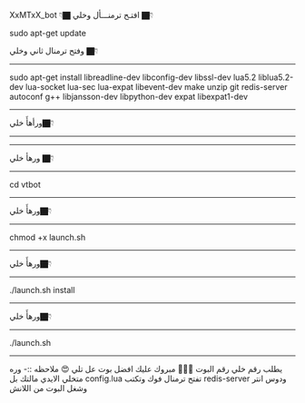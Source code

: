 XxMTxX_bot
👇🏿
 افتـح ترمنـــأل وخلي 👇🏿 

sudo apt-get update 

وفتح ترمنال ثاني وخلي 👇🏿 
************************************************
sudo apt-get install libreadline-dev libconfig-dev libssl-dev lua5.2 liblua5.2-dev lua-socket lua-sec lua-expat libevent-dev make unzip git redis-server autoconf g++ libjansson-dev libpython-dev expat libexpat1-dev
************************************************************
ورأهأَ خلي👇🏿
**************

*****************************************************
ورهأ خلي 👇🏿 
**************************
cd vtbot
**************************
ورهأَ خلي👇🏿 
**************************
chmod +x launch.sh
**************************
ورهأَ خلي👇🏿 
**************************
./launch.sh install
**************************
ورهأَ خلي👇🏿 
**************************
./launch.sh 
**************************
يطلب رقم خلي رقم البوت ✋🏿😘
مبروك عليك افضل بوت عل تلي 😍
ملاحظه ::- 
وره متخلي الايدي مالتك بل config.lua 
تفتح ترمنال فوك وتكتب 
redis-server 
ودوس انتر وشغل البوت من اللانش
